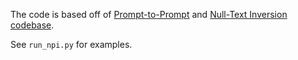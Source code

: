 
The code is based off of [Prompt-to-Prompt](https://arxiv.org/abs/2208.01626) and [Null-Text Inversion](https://arxiv.org/abs/2211.09794) [codebase](https://github.com/google/prompt-to-prompt).

See `run_npi.py` for examples.
